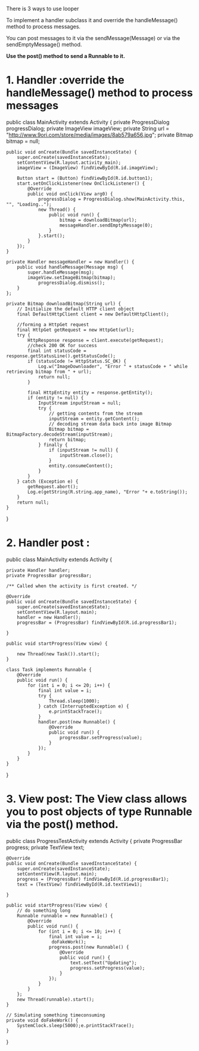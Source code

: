There is 3 ways to use looper

To implement a handler subclass it and override the handleMessage() method to process messages. 

You can post messages to it via the sendMessage(Message) or via the sendEmptyMessage() method. 

**Use the post() method to send a Runnable to it.**

# 1. Handler :override the handleMessage() method to process messages

public class MainActivity extends Activity {
    private ProgressDialog progressDialog;
    private ImageView imageView;
    private String url = "http://www.9ori.com/store/media/images/8ab579a656.jpg";
    private Bitmap bitmap = null;

    public void onCreate(Bundle savedInstanceState) {
        super.onCreate(savedInstanceState);
        setContentView(R.layout.activity_main);
        imageView = (ImageView) findViewById(R.id.imageView);

        Button start = (Button) findViewById(R.id.button1);
        start.setOnClickListener(new OnClickListener() {
        	@Override
            public void onClick(View arg0) {
        		progressDialog = ProgressDialog.show(MainActivity.this, "", "Loading..");
        		new Thread() {
        			public void run() {
        				bitmap = downloadBitmap(url);
        				messageHandler.sendEmptyMessage(0);
        			}
        		}.start();
            }
        });
    }

    private Handler messageHandler = new Handler() {
        public void handleMessage(Message msg) {
        	super.handleMessage(msg);
        	imageView.setImageBitmap(bitmap);
                progressDialog.dismiss();
        }
    };

    private Bitmap downloadBitmap(String url) {
        // Initialize the default HTTP client object
        final DefaultHttpClient client = new DefaultHttpClient();

        //forming a HttpGet request
        final HttpGet getRequest = new HttpGet(url);
        try {
            HttpResponse response = client.execute(getRequest);
            //check 200 OK for success
            final int statusCode = response.getStatusLine().getStatusCode();
            if (statusCode != HttpStatus.SC_OK) {
                Log.w("ImageDownloader", "Error " + statusCode + " while retrieving bitmap from " + url);
                return null;
            }

            final HttpEntity entity = response.getEntity();
            if (entity != null) {
                InputStream inputStream = null;
                try {
                    // getting contents from the stream
                    inputStream = entity.getContent();
                    // decoding stream data back into image Bitmap
                    Bitmap bitmap = BitmapFactory.decodeStream(inputStream);
                    return bitmap;
                } finally {
                    if (inputStream != null) {
                        inputStream.close();
                    }
                    entity.consumeContent();
                }
            }
        } catch (Exception e) {
            getRequest.abort();
            Log.e(getString(R.string.app_name), "Error "+ e.toString());
        }
        return null;
    }
}



# 2. Handler post : 

public class MainActivity extends Activity {

	private Handler handler;
	private ProgressBar progressBar;

	/** Called when the activity is first created. */

	@Override
	public void onCreate(Bundle savedInstanceState) {
		super.onCreate(savedInstanceState);
		setContentView(R.layout.main);
		handler = new Handler();
		progressBar = (ProgressBar) findViewById(R.id.progressBar1);

	}

	public void startProgress(View view) {

		new Thread(new Task()).start();
	}

	class Task implements Runnable {
		@Override
		public void run() {
			for (int i = 0; i <= 20; i++) {
				final int value = i;
				try {
					Thread.sleep(1000);
				} catch (InterruptedException e) {
					e.printStackTrace();
				}
				handler.post(new Runnable() {
					@Override
					public void run() {
						progressBar.setProgress(value);
					}
				});
			}
		}
	}

}

# 3. View post: The View class allows you to post objects of type Runnable via the post() method.

public class ProgressTestActivity extends Activity {
    private ProgressBar progress;
    private TextView text;

    @Override
    public void onCreate(Bundle savedInstanceState) {
        super.onCreate(savedInstanceState);
        setContentView(R.layout.main);
        progress = (ProgressBar) findViewById(R.id.progressBar1);
        text = (TextView) findViewById(R.id.textView1);

    }

    public void startProgress(View view) {
        // do something long
        Runnable runnable = new Runnable() {
            @Override
            public void run() {
                for (int i = 0; i <= 10; i++) {
                    final int value = i;
                     doFakeWork();
                    progress.post(new Runnable() {
                        @Override
                        public void run() {
                            text.setText("Updating");
                            progress.setProgress(value);
                        }
                    });
                }
            }
        };
        new Thread(runnable).start();
    }

    // Simulating something timeconsuming
    private void doFakeWork() {
        SystemClock.sleep(5000);e.printStackTrace();
    }

}
